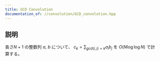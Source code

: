 ```yaml
---
title: GCD Convolution
documentation_of: //convolution/GCD_convolution.hpp
---
```


## 説明

長さ$N+1$ の整数列 $a$, $b$ について、 $c_k = \sum_{gcd(i, j) = k} a_i b_j$ を $O(N\log \log N)$ で計算する。
